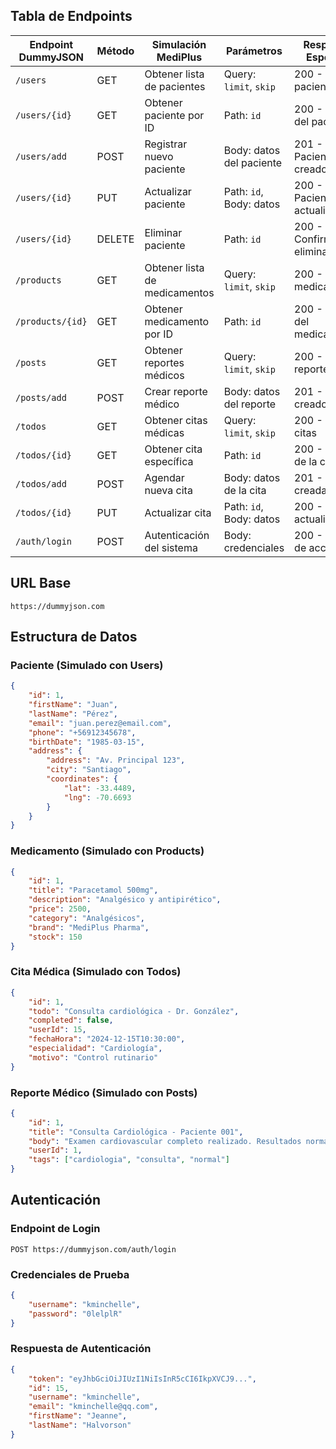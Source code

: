## Tabla de Endpoints

| Endpoint DummyJSON | Método | Simulación MediPlus | Parámetros | Respuesta Esperada |
|-------------------|--------|-------------------|------------|-------------------|
| `/users` | GET | Obtener lista de pacientes | Query: `limit`, `skip` | 200 - Lista de pacientes |
| `/users/{id}` | GET | Obtener paciente por ID | Path: `id` | 200 - Datos del paciente |
| `/users/add` | POST | Registrar nuevo paciente | Body: datos del paciente | 201 - Paciente creado |
| `/users/{id}` | PUT | Actualizar paciente | Path: `id`, Body: datos | 200 - Paciente actualizado |
| `/users/{id}` | DELETE | Eliminar paciente | Path: `id` | 200 - Confirmación eliminación |
| `/products` | GET | Obtener lista de medicamentos | Query: `limit`, `skip` | 200 - Lista de medicamentos |
| `/products/{id}` | GET | Obtener medicamento por ID | Path: `id` | 200 - Datos del medicamento |
| `/posts` | GET | Obtener reportes médicos | Query: `limit`, `skip` | 200 - Lista de reportes |
| `/posts/add` | POST | Crear reporte médico | Body: datos del reporte | 201 - Reporte creado |
| `/todos` | GET | Obtener citas médicas | Query: `limit`, `skip` | 200 - Lista de citas |
| `/todos/{id}` | GET | Obtener cita específica | Path: `id` | 200 - Datos de la cita |
| `/todos/add` | POST | Agendar nueva cita | Body: datos de la cita | 201 - Cita creada |
| `/todos/{id}` | PUT | Actualizar cita | Path: `id`, Body: datos | 200 - Cita actualizada |
| `/auth/login` | POST | Autenticación del sistema | Body: credenciales | 200 - Token de acceso |

## URL Base
```
https://dummyjson.com
```

## Estructura de Datos

### Paciente (Simulado con Users)
```json
{
    "id": 1,
    "firstName": "Juan",
    "lastName": "Pérez",
    "email": "juan.perez@email.com",
    "phone": "+56912345678",
    "birthDate": "1985-03-15",
    "address": {
        "address": "Av. Principal 123",
        "city": "Santiago",
        "coordinates": {
            "lat": -33.4489,
            "lng": -70.6693
        }
    }
}
```

### Medicamento (Simulado con Products)
```json
{
    "id": 1,
    "title": "Paracetamol 500mg",
    "description": "Analgésico y antipirético",
    "price": 2500,
    "category": "Analgésicos",
    "brand": "MediPlus Pharma",
    "stock": 150
}
```

### Cita Médica (Simulado con Todos)
```json
{
    "id": 1,
    "todo": "Consulta cardiológica - Dr. González",
    "completed": false,
    "userId": 15,
    "fechaHora": "2024-12-15T10:30:00",
    "especialidad": "Cardiología",
    "motivo": "Control rutinario"
}
```

### Reporte Médico (Simulado con Posts)
```json
{
    "id": 1,
    "title": "Consulta Cardiológica - Paciente 001",
    "body": "Examen cardiovascular completo realizado. Resultados normales.",
    "userId": 1,
    "tags": ["cardiologia", "consulta", "normal"]
}
```

## Autenticación

### Endpoint de Login
```
POST https://dummyjson.com/auth/login
```

### Credenciales de Prueba
```json
{
    "username": "kminchelle",
    "password": "0lelplR"
}
```

### Respuesta de Autenticación
```json
{
    "token": "eyJhbGciOiJIUzI1NiIsInR5cCI6IkpXVCJ9...",
    "id": 15,
    "username": "kminchelle",
    "email": "kminchelle@qq.com",
    "firstName": "Jeanne",
    "lastName": "Halvorson"
}
```